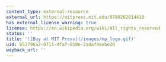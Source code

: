 ```yaml
---
content_type: external-resource
external_url: https://mitpress.mit.edu/9780262014410
has_external_license_warning: true
license: https://en.wikipedia.org/wiki/All_rights_reserved
status: ''
title: '![Buy at MIT Press](/images/mp_logo.gif)'
uid: b52796a2-0711-4faf-818e-2a4af4eebe20
wayback_url: ''
---
```

